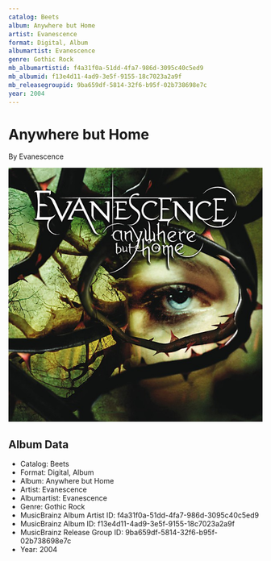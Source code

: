 ```yaml
---
catalog: Beets
album: Anywhere but Home
artist: Evanescence
format: Digital, Album
albumartist: Evanescence
genre: Gothic Rock
mb_albumartistid: f4a31f0a-51dd-4fa7-986d-3095c40c5ed9
mb_albumid: f13e4d11-4ad9-3e5f-9155-18c7023a2a9f
mb_releasegroupid: 9ba659df-5814-32f6-b95f-02b738698e7c
year: 2004
---
```


# Anywhere but Home

By Evanescence

![](../../assets/beetscovers/Evanescence-Anywhere_but_Home.jpg)

## Album Data

- Catalog: Beets
- Format: Digital, Album
- Album: Anywhere but Home
- Artist: Evanescence
- Albumartist: Evanescence
- Genre: Gothic Rock
- MusicBrainz Album Artist ID: f4a31f0a-51dd-4fa7-986d-3095c40c5ed9
- MusicBrainz Album ID: f13e4d11-4ad9-3e5f-9155-18c7023a2a9f
- MusicBrainz Release Group ID: 9ba659df-5814-32f6-b95f-02b738698e7c
- Year: 2004

